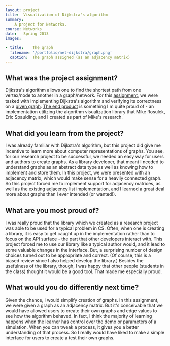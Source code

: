 ```yaml
---
layout: project
title:  Visualization of Dijkstra's algorithm
summary:
    A project for Networks.
course: Networks
date:   Spring 2013
images:

- title:    The graph
  filename: '/portfolio/net-dijkstra/graph.png'
  caption:  The graph assigned (as an adjacency matrix)
---
```


<!-- ![The graph assigned (as an adjacency matrix)](./graph.png) -->

## What was the project assignment? 
Dijkstra's algorithm allows one to find the shortest path from one vertex/node to another in a graph/network. For this [assignment](./assignment.pdf), we were tasked with implementing Dijkstra's algorithm and verifying its correctness on a [given graph](./graph.png). [The end product](./code/dijkstra.html) is something I'm quite proud of - an implementation utilizing the algorithm visualization library that Mike Rosulek, Eric Spaulding, and I created as part of Mike's research.

## What did you learn from the project?
I was already familiar with Dijkstra's algorithm, but this project did give me incentive to learn more about computer representations of graphs. You see, for our research project to be successful, we needed an easy way for users and authors to create graphs. As a library developer, that meant I needed to understand graphs as an abstract data type as well as knowing how to implement and store them. In this project, we were presented with an adjacency matrix, which would make sense for a heavily connected graph. So this project forced me to implement support for adjacency matrices, as well as the existing adjacency list implementation, and I learned a great deal more about graphs than I ever intended (or wanted!).

## What are you most proud of?
I was really proud that the library which we created as a research project was able to be used for a typical problem in CS. Often, when one is creating a library, it is easy to get caught up in the implementation rather than to focus on the API surface - the part that other developers interact with. This project forced me to use our library like a typical author would, and it lead to some valuable changes in the interface. But, a surprising number of design choices turned out to be appropriate and correct. (Of course, this is a biased review since I also helped develop the library.) Besides the usefulness of the library, though, I was happy that other people (students in the class) thought it would be a good tool. That made me especially proud.

## What would you do differently next time?
Given the chance, I would simplify creation of graphs. In this assignment, we were given a graph as an adjacency matrix. But it's conceivable that we would have allowed users to create their own graphs and edge values to see how the algorithm behaved. In fact, I think the majority of learning happens when the learner has control over the demo or parameters of a simulation. When you can tweak a process, it gives you a better understanding of that process. So I really would have liked to make a simple interface for users to create a test their own graphs.
